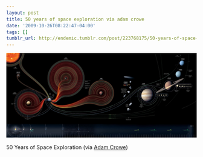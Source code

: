 ```yaml
---
layout: post
title: 50 years of space exploration via adam crowe
date: '2009-10-26T08:22:47-04:00'
tags: []
tumblr_url: http://endemic.tumblr.com/post/223768175/50-years-of-space-exploration-via-adam-crowe
---
```

 ![](/tumblr_files/tumblr_ks4fq0mgXy1qz9neko1_1280.jpg)  

50 Years of Space Exploration (via [Adam Crowe](http://flickr.com/photos/adamcrowe))

